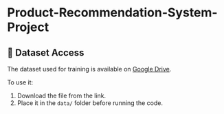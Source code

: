 # Product-Recommendation-System-Project

## 📁 Dataset Access

The dataset used for training is available on [Google Drive]([https://drive.google.com/your-dataset-link-here](https://drive.google.com/file/d/1ZwXoMz9ULYxua8V7d04uD-r6_qIFrAyJ/view?usp=sharing)).

To use it:
1. Download the file from the link.
2. Place it in the `data/` folder before running the code.
